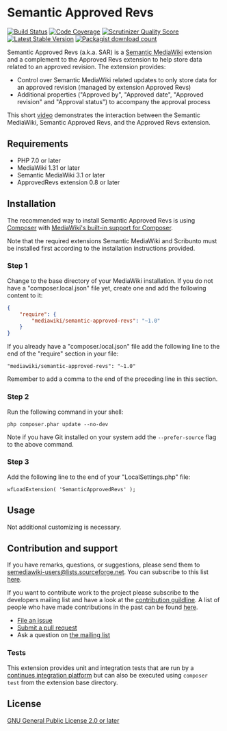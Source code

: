 # Semantic Approved Revs
[![Build Status](https://travis-ci.org/SemanticMediaWiki/SemanticApprovedRevs.svg?branch=master)](https://travis-ci.org/SemanticMediaWiki/SemanticApprovedRevs)
[![Code Coverage](https://scrutinizer-ci.com/g/SemanticMediaWiki/SemanticApprovedRevs/badges/coverage.png?s=c5563fd91abeb49b37a6ef999198530b6796dd3c)](https://scrutinizer-ci.com/g/SemanticMediaWiki/SemanticApprovedRevs/)
[![Scrutinizer Quality Score](https://scrutinizer-ci.com/g/SemanticMediaWiki/SemanticApprovedRevs/badges/quality-score.png?s=9cc8ce493f63f5c2c22db71b2061b4b8c21f43ba)](https://scrutinizer-ci.com/g/SemanticMediaWiki/SemanticApprovedRevs/)
[![Latest Stable Version](https://poser.pugx.org/mediawiki/semantic-approved-revs/version.png)](https://packagist.org/packages/mediawiki/semantic-approved-revs)
[![Packagist download count](https://poser.pugx.org/mediawiki/semantic-approved-revs/d/total.png)](https://packagist.org/packages/mediawiki/semantic-approved-revs)

Semantic Approved Revs (a.k.a. SAR) is a [Semantic MediaWiki][smw] extension and a complement to the Approved Revs extension to help store data related to an approved revision. The extension provides:

- Control over Semantic MediaWiki related updates to only store data for an approved revision (managed by extension Approved Revs)
- Additional properties ("Approved by", "Approved date", "Approved revision" and "Approval status") to accompany the approval process

This short [video](https://youtu.be/cl9XmzKQ2Ec) demonstrates the interaction between the Semantic MediaWiki, Semantic Approved Revs, and the Approved Revs extension.


## Requirements

- PHP 7.0 or later
- MediaWiki 1.31 or later
- Semantic MediaWiki 3.1 or later
- ApprovedRevs extension 0.8 or later


## Installation

The recommended way to install  Semantic Approved Revs is using [Composer](https://getcomposer.org) with
[MediaWiki's built-in support for Composer](https://www.mediawiki.org/wiki/Composer).

Note that the required extensions Semantic MediaWiki and Scribunto must be installed first according to
the installation instructions provided.

### Step 1
    
Change to the base directory of your MediaWiki installation. If you do not have a "composer.local.json" file yet,
create one and add the following content to it:

```json
{
	"require": {
		"mediawiki/semantic-approved-revs": "~1.0"
	}
}
```

If you already have a "composer.local.json" file add the following line to the end of the "require"
section in your file:

    "mediawiki/semantic-approved-revs": "~1.0"

Remember to add a comma to the end of the preceding line in this section.

### Step 2

Run the following command in your shell:

    php composer.phar update --no-dev

Note if you have Git installed on your system add the `--prefer-source` flag to the above command.

### Step 3

Add the following line to the end of your "LocalSettings.php" file:

    wfLoadExtension( 'SemanticApprovedRevs' );


## Usage

Not additional customizing is necessary.


## Contribution and support

If you have remarks, questions, or suggestions, please send them to semediawiki-users@lists.sourceforge.net. You can subscribe to this list [here](http://sourceforge.net/mailarchive/forum.php?forum_name=semediawiki-user).

If you want to contribute work to the project please subscribe to the
developers mailing list and have a look at the [contribution guildline](/CONTRIBUTING.md). A list of people who have made contributions in the past can be found [here][contributors].

* [File an issue](https://github.com/SemanticMediaWiki/SemanticApprovedRevs/issues)
* [Submit a pull request](https://github.com/SemanticMediaWiki/SemanticApprovedRevs/pulls)
* Ask a question on [the mailing list](https://semantic-mediawiki.org/wiki/Mailing_list)

### Tests

This extension provides unit and integration tests that are run by a [continues integration platform][travis]
but can also be executed using `composer test` from the extension base directory.

## License

[GNU General Public License 2.0 or later][licence]

[composer]: https://getcomposer.org/
[licence]: https://www.gnu.org/copyleft/gpl.html
[mwcomposer]: https://www.mediawiki.org/wiki/Composer
[smw]: https://www.semantic-mediawiki.org/wiki/Semantic_MediaWiki
[travis]: https://travis-ci.org/SemanticMediaWiki/SemanticApprovedRevs
[mw-testing]: https://www.mediawiki.org/wiki/Manual:PHP_unit_testing
[mw-update]: https://www.mediawiki.org/wiki/Manual:Update.php
[mw-localsettings]: https://www.mediawiki.org/wiki/Localsettings
[contributors]: https://github.com/SemanticMediaWiki/SemanticApprovedRevs/graphs/contributors
[semver]: http://semver.org/
